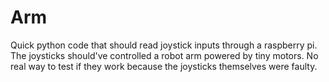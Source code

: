 # Arm
Quick python code that should read joystick inputs through a raspberry pi. The joysticks should've controlled a robot arm powered by tiny motors. No real way to test
if they work because the joysticks themselves were faulty.
